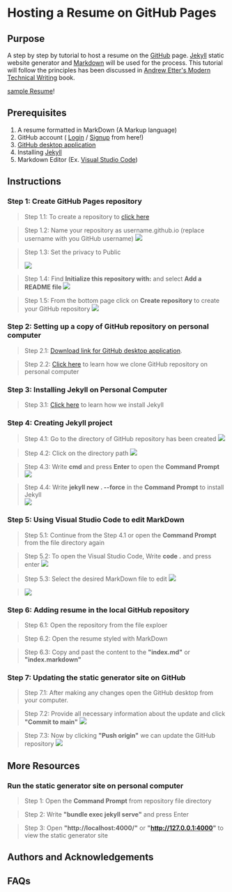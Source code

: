 # Hosting a Resume on GitHub Pages

## Purpose

A step by step by tutorial to host a resume on the [GitHub](https://github.com/) page. [Jekyll](https://jekyllrb.com/) static website generator and [Markdown](https://en.wikipedia.org/wiki/Markdown) will be used for the process. This tutorial will follow the principles has been discussed in [Andrew Etter's Modern Technical Writing](https://www.amazon.ca/Modern-Technical-Writing-Introduction-Documentation-ebook/dp/B01A2QL9SS) book.

[sample Resume](https://alfahiyansiyam.github.io/)!

## Prerequisites
  1. A resume formatted in MarkDown (A Markup language)
  2. GitHub account ( [Login](https://github.com/login) / [Signup](https://github.com/signup) from here!)
  3. [GitHub desktop application](https://desktop.github.com/)
  4. Installing [Jekyll](https://jekyllrb.com/)
  5. Markdown Editor (Ex. [Visual Studio Code](https://code.visualstudio.com/download))

## Instructions

### Step 1: Create GitHub Pages repository
  > Step 1.1: To create a repository to [click here](https://github.com/new)
  
  > Step 1.2: Name your repository as username.github.io (replace username with you GitHub username)
  > ![](/images/Step-1/1.2.png)
  
  > Step 1.3: Set the privacy to Public 
  > 
  > ![](/images/Step-1/1.3.png)
       
  > Step 1.4: Find **Initialize this repository with:** and select **Add a README file**
  > ![](/images/Step-1/1.4.png)
       
  > Step 1.5: From the bottom page click on **Create repository** to create your GitHub repository 
  > ![](/images/Step-1/1.5.png)
     
 
### Step 2: Setting up a copy of GitHub repository on personal computer
  > Step 2.1:  [Download link for GitHub desktop application](https://desktop.github.com/).
  
  > Step 2.2: [Click here](https://www.youtube.com/watch?v=8yqQeTbFZUg) to learn how we clone GitHub repository on personal computer
  

### Step 3: Installing Jekyll on Personal Computer 

  > Step 3.1: [Click here](https://www.youtube.com/watch?v=_mUmZg5qg9E) to learn how we install Jekyll
  
### Step 4: Creating Jekyll project 
  > Step 4.1: Go to the directory of GitHub repository has been created
  > ![](/images/Step-4/4.1.png)
  
  > Step 4.2: Click on the directory path
  > ![](/images/Step-4/4.2.png)
  
  > Step 4.3: Write **cmd** and press **Enter** to open the **Command Prompt**
  > ![](/images/Step-4/4.3.png) 
  
  > Step 4.4: Write **jekyll new . --force** in the **Command Prompt** to install Jekyll   
  > ![](/images/Step-4/4.5.png) 
  

### Step 5: Using Visual Studio Code to edit MarkDown

> Step 5.1: Continue from the Step 4.1 or open the **Command Prompt** from the file directory again

> Step 5.2: To open the Visual Studio Code,  Write **code .** and press enter
> ![](/images/Step-5/5.1.png) 


> Step 5.3: Select the desired MarkDown file to edit 
> ![](/images/Step-5/5.2.png) 


> ![](/images/Step-5/5.3.png) 






### Step 6: Adding resume in the local GitHub repository
> Step 6.1: Open the repository from the file exploer

> Step 6.2: Open the resume styled with MarkDown

> Step 6.3: Copy and past the content to the **"index.md"** or **"index.markdown"**



### Step 7: Updating the static generator site on GitHub

>Step 7.1: After making any changes open the GitHub desktop from your computer.

> Step 7.2: Provide all necessary information about the update and click **"Commit to main"**
> ![](/images/Step-7/7.1.png) 

> Step 7.3: Now by clicking **"Push origin"** we can update the GitHub repository
> ![](/images/Step-7/7.2.png) 

 




## More Resources

### Run the static generator site on personal computer
> Step 1: Open the **Command Prompt** from repository file directory

> Step 2: Write **"bundle exec jekyll serve"** and press Enter

> Step 3: Open **"http://localhost:4000/"** or **"http://127.0.0.1:4000"** to view the static generator site


## Authors and Acknowledgements


## FAQs
